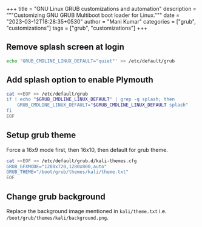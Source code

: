 +++
title = "GNU Linux GRUB customizations and automation"
description = """Customizing GNU GRUB Multiboot boot loader for Linux."""
date = "2023-03-12T18:28:35+0530"
author = "Mani Kumar"
categories = ["grub", "customizations"]
tags = ["grub", "customizations"]
+++

Remove splash screen at login
-----------------------------

```bash
echo 'GRUB_CMDLINE_LINUX_DEFAULT="quiet"' >> /etc/default/grub
```

Add splash option to enable Plymouth
------------------------------------

```bash
cat <<EOF >> /etc/default/grub
if ! echo "$GRUB_CMDLINE_LINUX_DEFAULT" | grep -q splash; then
    GRUB_CMDLINE_LINUX_DEFAULT="$GRUB_CMDLINE_LINUX_DEFAULT splash"
fi
EOF
```

Setup grub theme
----------------

Force a 16x9 mode first, then 16x10, then default for grub theme.

```bash
cat <<EOF >> /etc/default/grub.d/kali-themes.cfg
GRUB_GFXMODE="1280x720,1280x800,auto"
GRUB_THEME="/boot/grub/themes/kali/theme.txt"
EOF
```

Change grub background
----------------------

Replace the background image mentioned in `kali/theme.txt` i.e.
`/boot/grub/themes/kali/background.png`.
